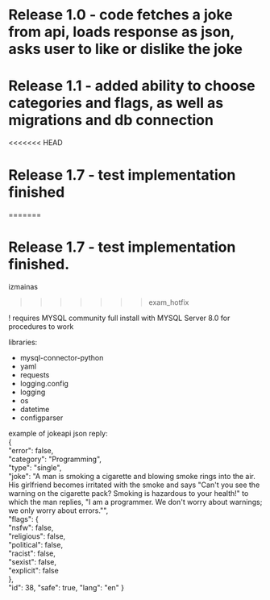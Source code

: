 # Release 1.0 - code fetches a joke from api, loads response as json, asks user to like or dislike the joke
# Release 1.1 - added ability to choose categories and flags, as well as migrations and db connection
<<<<<<< HEAD
# Release 1.7 -  test implementation finished 

=======
# Release 1.7 -  test implementation finished. 
izmainas
>>>>>>> exam_hotfix

! requires MYSQL community full install with MYSQL Server 8.0 for procedures to work

libraries:

- mysql-connector-python
- yaml
- requests
- logging.config
- logging
- os
- datetime
- configparser

example of jokeapi json reply:<br />
{<br />
    "error": false,<br />
    "category": "Programming", <br />
    "type": "single", <br />
    "joke": "A man is smoking a cigarette and blowing smoke rings into the air. His girlfriend becomes irritated with the smoke and says \"Can't you see the warning on the cigarette pack? Smoking is hazardous to your health!\" to which the man replies, \"I am a programmer.  We don't worry about warnings; we only worry about errors.\"",<br />
    "flags": {<br />
        "nsfw": false,<br />
        "religious": false,<br />
        "political": false, <br />
        "racist": false, <br />
        "sexist": false, <br />
        "explicit": false <br />
    }, <br />
    "id": 38,
    "safe": true,
    "lang": "en"
}
